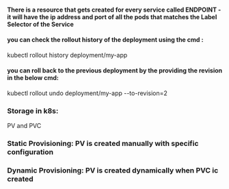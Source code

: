 #### There is a resource that gets created for every service called  ENDPOINT - it will have the ip address and port of all the pods that matches the Label Selector of the Service

#### you can check the rollout history of the deployment using the cmd :
  kubectl rollout history deployment/my-app

#### you can roll back to the previous deployment by the providing the revision in the below cmd:
  kubectl rollout undo deployment/my-app --to-revision=2 


### Storage in k8s:
  PV and PVC 
  ### Static Provisioning: PV is created manually with specific configuration
  ### Dynamic Provisioning: PV is created dynamically when PVC ic created
